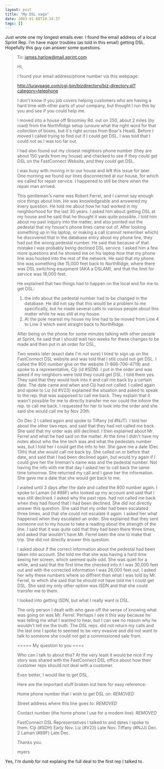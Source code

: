 ```yaml
---
layout: post
title: "My DSL saga"
date: 2003-01-08T10:34:37
tags: []
---
```


Just wrote one my longest emails ever. I found the email address of a local Sprint Rep. I'm have major troubles (as told in this email) getting DSL. Hopefully this guy can answer some questions. 

> To: james.harlow@mail.sprint.com
> 
> Hi,
> 
> I found your email address/phone number via this webpage:
> 
>   http://luraypage.com/cgi-bin/bizdirectory/biz-directory.pl?category=telephone
> 
> I don't know if you job covers helping customers who are having a hard time
> with other parts of your company, but thought I run this by you and see if
> you could help me.
> 
> I moved into a house off Broomley Rd. out on 250, about 2 miles (by road)
> from the NorthRidge setup (unsure what the right word for that collection of
> boxes, but it's right across from Boar's Head).  Before I moved I called
> trying to find out if I could get DSL.  I was told that I could not as I was
> too far out.  
> 
> I had also found out my closest neighbors phone number (they are about 150
> yards from my house) and checked to see if they could get DSL  on the
> FastConnect Website, and they *could* get DSL.
> 
> 
> I was busy with moving in to our house and left this issue for later.  One
> morning we found our lines disconnected at our house, for which we called
> for repair service.  I happened to still be there when the repair man
> arrived.
> 
> 
> This gentleman's name was Robert Ferrel, and I cannot say enough nice things
> about him.  He was knowledgeable and answered my every question.  He told me
> about how he had worked in my neighborhood for the last 30 years.  I asked
> him about getting DSL at my house and he said that he thought it was quite
> possible.  I told him about my past inquiry into the matter, and also
> pointed out the pedestal that my house's phone lines came out of.  After
> looking something up in his laptop, or making a call (cannot remember which)
> he discovered that in the database entry about my phone line, they had put
> the wrong pedestal number.  He said that because of that mistake I was
> probably being declined DSL service.  I asked him a few more questions and
> he showed me on his laptop how that my phone line was hooked into the rest
> of the network.  He said that my phone line was something like 15,000 feet
> back to NorthRidge, where there was DSL switching equipment (AKA a DSLAM),
> and that the limit for service was 18,000 feet.
> 
> 
> He explained that two things had to happen on the local end for me to get
> DSL: 
>  1) the info about the pedestal number had to be changed in the database. 
> He did not say that this would be a problem to me specifically, but he made
> several calls to various people about this matter while he was still at my
> house.
>  2) At the pole nearest my house my line had to be moved from Line 4 to Line
> 3 which went straight back to NorthRidge.
> 
> After being on the phone for some minutes talking with other people at
> Sprint, he said that I should wait two weeks for these changes to be made
> and then put in an order for DSL, 
> 
> Two weeks later (exact date I'm not sure) I tried to sign up on the
> FastConnect DSL website and was told that I still could not get DSL.  I
> called the 800 number give on the website (1-866-706-4719) and spoke to a
> representative, Ciji (id #SDN).  I put in the order and was asked if my
> neighbors were told they could get DSL.  I told them yes. They said that
> they would look into it and call me back by a certain date.  The date came
> and when and Ciji had not called.  I called again and spoke to Liz (id #V23)
> explained the situation and asked to speak to the rep. that was supposed to
> call me back.  They explain that it wasn't possible for me to directly
> transfer me nor could the inform the rep. to call me back.  I requested for
> her to look into the order and she said she would call me by Nov 20th.
> 
> On Dec 2 I called again and spoke to Tiffany (id #NJT).  I told her about
> the other two reps. and said that they had not called me back.  She said
> that my order was still declined. I then explained about Mr. Ferrel and what
> he had said on the matter.  At the time I didn't have my notes about who the
> line tech was and what the pedestals number was, but I told her I could get
> the info to her.  She gave me a date (Dec 13th) that she would call me back
> by.  She called on or before that date, and said that I had been declined
> again, but would try again if I could give her the lineman's name was and
> the pedestal number.  Not having the info with me that day I asked her to
> call back the same time tomorrow.  She returned my call and I gave her the
> information.  She gave me a date that she would get back to me.
> 
> I waited until 3 days after the date and called the 800 number again.  I
> spoke to Laman (id #88F) who looked up my account and said that I was still
> declined.  I asked why the past reps. had not called me back when they had
> found that I had been declined.  She did not directly answer this question. 
> She said that my order had been escalated three times, and that she could
> not escalate it again.  I asked her what happened when they escalated an
> order.  She explained that they sent someone out to my house to take a
> reading about the strength of the line.  I said that it was quite odd that
> they had been there three times, and asked that wouldn't have Mr. Ferrel
> been the one to make that trip.  She did not directly answer this question. 
> 
> I asked about if the correct information about the pedestal had been taken
> into account.  She told me that she was having a hard time seeing her
> screen, which seemed quite odd.  She was quiet for a while, and said that
> the first time the checked into it I was 30,000 feet out and with the
> corrected information I was 26,000 feet out.  I asked her why these numbers
> where so diffrent than what I was told by Mr. Ferrel, to which she said that
> he should not have told me I could get DSL.  She said my only other option
> was ISDN and that she could transfer me to them. 
> 
> I looked into getting ISDN, but what I really want is DSL.  
> 
> The only person I dealt with who gave off the sense of knowing what was
> going on was Mr. Ferrel.  Perhaps I see it this way because he was telling
> me what I wanted to hear, but I can see no reason why he wouldn't tell me
> the truth.  The DSL reps. did not return my calls and the last one I spoke
> to seemed to be very evasive and did not want to talk to someone she could
> not get a commissioned sale from.
> 
> ===== My question to you ====
> 
> Who can I talk to about this?  At the very least it would be nice if my
> story was shared with the FastConnect DSL office about how their customer
> reps should *not* deal with a customer.  
> 
> Even better, I would like to get DSL.
> 
> Here are the important stuff broken out here for easy reference:
> 
> Home phone number that I wish to get DSL on:
>                 *REMOVED*
> 
> Street address where this line goes to:
>                 *REMOVED*
> 
> Contact number (the home phone I use for a modem line):
>                 *REMOVED*
> 
> FastConnect DSL Representatives I talked to and dates I spoke to them.
>                 Ciji (#SDH)     Early Nov.
>                 Liz (#V23)      Late Nov.
>                 Tiffany (#NJJ)  Dec. 2
>                 Laman (#88F)    Late Dec.
> 
> Thanks you.  
> 
> myers

Yes, I'm dumb for not explaing the full deal to the first rep I talked to.


